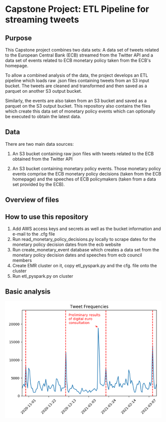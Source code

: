 # Capstone Project: ETL Pipeline for streaming tweets

## Purpose

This Capstone project combines two data sets: A data set of tweets related to
the European Central Bank (ECB) streamed from the Twitter API and a data set of
events related to ECB monetary policy taken from the ECB's homepage.

To allow a combined analysis of the data, the project develops an ETL pipeline
which loads raw .json files containing tweets from an S3 input bucket.
The tweets are cleaned and transformed and then saved as a parquet on another
S3 output bucket.

Similarly, the events are also taken from an S3 bucket and saved as a parquet
on the S3 output bucket. This repository also contains the files which create
this data set of monetary policy events which can optionally be executed to
obtain the latest data.

## Data

There are two main data sources:

1) An S3 bucket containing raw json files with tweets related to the ECB
obtained from the Twitter API

2) An S3 bucket containing monetary policy events. Those monetary policy events
comprise the ECB monetary policy decisions (taken from the ECB homepage) and
the speeches of ECB policymakers (taken from a data set provided by the ECB).

## Overview of files



## How to use this repository

1. Add AWS access keys and secrets as well as the bucket information and e-mail to
the .cfg file
2. Run read_monetary_policy_decisions.py locally to scrape dates for the monetary policy
decision dates from the ecb website
3. Run create_monetary_event database which creates a data set from the monetary policy decision dates and speeches from ecb council members
4. Create EMR cluster on it, copy etl_pyspark.py and the cfg. file onto the cluster
5. Run etl_pyspark.py on cluster

## Basic analysis

![This image](tweet_time_series.png)
